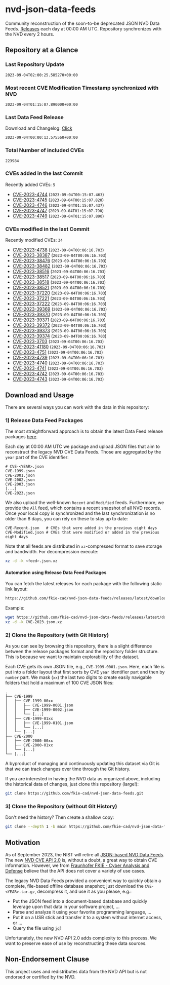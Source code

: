 # nvd-json-data-feeds

Community reconstruction of the soon-to-be deprecated JSON NVD Data Feeds. 
[Releases](https://github.com/fkie-cad/nvd-json-data-feeds/releases/latest) each day at 00:00 AM UTC.
Repository synchronizes with the NVD every 2 hours.

## Repository at a Glance

### Last Repository Update

```plain
2023-09-04T02:00:25.585270+00:00
```

### Most recent CVE Modification Timestamp synchronized with NVD

```plain
2023-09-04T01:15:07.890000+00:00
```

### Last Data Feed Release

Download and Changelog: [Click](https://github.com/fkie-cad/nvd-json-data-feeds/releases/latest)

```plain
2023-09-04T00:00:13.575560+00:00
```

### Total Number of included CVEs

```plain
223984
```

### CVEs added in the last Commit

Recently added CVEs: `5`

* [CVE-2023-4744](CVE-2023/CVE-2023-47xx/CVE-2023-4744.json) (`2023-09-04T00:15:07.463`)
* [CVE-2023-4745](CVE-2023/CVE-2023-47xx/CVE-2023-4745.json) (`2023-09-04T00:15:07.820`)
* [CVE-2023-4746](CVE-2023/CVE-2023-47xx/CVE-2023-4746.json) (`2023-09-04T01:15:07.437`)
* [CVE-2023-4747](CVE-2023/CVE-2023-47xx/CVE-2023-4747.json) (`2023-09-04T01:15:07.790`)
* [CVE-2023-4749](CVE-2023/CVE-2023-47xx/CVE-2023-4749.json) (`2023-09-04T01:15:07.890`)


### CVEs modified in the last Commit

Recently modified CVEs: `34`

* [CVE-2023-4738](CVE-2023/CVE-2023-47xx/CVE-2023-4738.json) (`2023-09-04T00:06:16.703`)
* [CVE-2023-38387](CVE-2023/CVE-2023-383xx/CVE-2023-38387.json) (`2023-09-04T00:06:16.703`)
* [CVE-2023-38476](CVE-2023/CVE-2023-384xx/CVE-2023-38476.json) (`2023-09-04T00:06:16.703`)
* [CVE-2023-38482](CVE-2023/CVE-2023-384xx/CVE-2023-38482.json) (`2023-09-04T00:06:16.703`)
* [CVE-2023-38516](CVE-2023/CVE-2023-385xx/CVE-2023-38516.json) (`2023-09-04T00:06:16.703`)
* [CVE-2023-38517](CVE-2023/CVE-2023-385xx/CVE-2023-38517.json) (`2023-09-04T00:06:16.703`)
* [CVE-2023-38518](CVE-2023/CVE-2023-385xx/CVE-2023-38518.json) (`2023-09-04T00:06:16.703`)
* [CVE-2023-38521](CVE-2023/CVE-2023-385xx/CVE-2023-38521.json) (`2023-09-04T00:06:16.703`)
* [CVE-2023-37220](CVE-2023/CVE-2023-372xx/CVE-2023-37220.json) (`2023-09-04T00:06:16.703`)
* [CVE-2023-37221](CVE-2023/CVE-2023-372xx/CVE-2023-37221.json) (`2023-09-04T00:06:16.703`)
* [CVE-2023-37222](CVE-2023/CVE-2023-372xx/CVE-2023-37222.json) (`2023-09-04T00:06:16.703`)
* [CVE-2023-39369](CVE-2023/CVE-2023-393xx/CVE-2023-39369.json) (`2023-09-04T00:06:16.703`)
* [CVE-2023-39370](CVE-2023/CVE-2023-393xx/CVE-2023-39370.json) (`2023-09-04T00:06:16.703`)
* [CVE-2023-39371](CVE-2023/CVE-2023-393xx/CVE-2023-39371.json) (`2023-09-04T00:06:16.703`)
* [CVE-2023-39372](CVE-2023/CVE-2023-393xx/CVE-2023-39372.json) (`2023-09-04T00:06:16.703`)
* [CVE-2023-39373](CVE-2023/CVE-2023-393xx/CVE-2023-39373.json) (`2023-09-04T00:06:16.703`)
* [CVE-2023-39374](CVE-2023/CVE-2023-393xx/CVE-2023-39374.json) (`2023-09-04T00:06:16.703`)
* [CVE-2023-3703](CVE-2023/CVE-2023-37xx/CVE-2023-3703.json) (`2023-09-04T00:06:16.703`)
* [CVE-2023-41180](CVE-2023/CVE-2023-411xx/CVE-2023-41180.json) (`2023-09-04T00:06:16.703`)
* [CVE-2023-4751](CVE-2023/CVE-2023-47xx/CVE-2023-4751.json) (`2023-09-04T00:06:16.703`)
* [CVE-2023-4739](CVE-2023/CVE-2023-47xx/CVE-2023-4739.json) (`2023-09-04T00:06:16.703`)
* [CVE-2023-4740](CVE-2023/CVE-2023-47xx/CVE-2023-4740.json) (`2023-09-04T00:06:16.703`)
* [CVE-2023-4741](CVE-2023/CVE-2023-47xx/CVE-2023-4741.json) (`2023-09-04T00:06:16.703`)
* [CVE-2023-4742](CVE-2023/CVE-2023-47xx/CVE-2023-4742.json) (`2023-09-04T00:06:16.703`)
* [CVE-2023-4743](CVE-2023/CVE-2023-47xx/CVE-2023-4743.json) (`2023-09-04T00:06:16.703`)


## Download and Usage

There are several ways you can work with the data in this repository:

### 1) Release Data Feed Packages

The most straightforward approach is to obtain the latest Data Feed release packages [here](https://github.com/fkie-cad/nvd-json-data-feeds/releases/latest).

Each day at 00:00 AM UTC we package and upload JSON files that aim to reconstruct the legacy NVD CVE Data Feeds.
Those are aggregated by the `year` part of the CVE identifier:

```
# CVE-<YEAR>.json
CVE-1999.json
CVE-2001.json
CVE-2002.json
CVE-2003.json
[...]
CVE-2023.json
```

We also upload the well-known `Recent` and `Modified` feeds.
Furthermore, we provide the `All` feed, which contains a recent snapshot of all NVD records.
Once your local copy is synchronized and the last synchronization is no older than 8 days, you can rely on these to stay up to date:

```plain
CVE-Recent.json   # CVEs that were added in the previous eight days
CVE-Modified.json # CVEs that were modified or added in the previous eight days
```

Note that all feeds are distributed in `xz`-compressed format to save storage and bandwidth.
For decompression execute:

```sh
xz -d -k <feed>.json.xz
```


#### Automation using Release Data Feed Packages

You can fetch the latest releases for each package with the following static link layout:

```sh
https://github.com/fkie-cad/nvd-json-data-feeds/releases/latest/download/CVE-<YEAR>.json.xz
```

Example:

```sh
wget https://github.com/fkie-cad/nvd-json-data-feeds/releases/latest/download/CVE-2023.json.xz
xz -d -k CVE-2023.json.xz
```

### 2) Clone the Repository (with Git History)

As you can see by browsing this repository, there is a slight difference between the release packages format and the repository folder structure.
This is because we want to maintain explorability of the dataset.

Each CVE gets its own JSON file, e.g., `CVE-1999-0001.json`.
Here, each file is put into a folder layout that first sorts by CVE `year` identifier part and then by `number` part.
We mask (`xx`) the last two digits to create easily navigable folders that hold a maximum of 100 CVE JSON files:

```plain
.
├── CVE-1999
│   ├── CVE-1999-00xx
│   │   ├── CVE-1999-0001.json
│   │   ├── CVE-1999-0002.json
│   │   └── [...]
│   ├── CVE-1999-01xx
│   │   ├── CVE-1999-0101.json
│   │   └── [...]
│   └── [...]
├── CVE-2000
│   ├── CVE-2000-00xx
│   ├── CVE-2000-01xx
│   └── [...]
└── [...]
```

A byproduct of managing and continuously updating this dataset via Git is that we can track changes over time through the Git history.

If you are interested in having the NVD data as organized above, including the historical data of changes, just clone this repository (large!):

```sh
git clone https://github.com/fkie-cad/nvd-json-data-feeds.git
```

### 3) Clone the Repository (without Git History)

Don't need the history? Then create a shallow copy:

```sh
git clone --depth 1 -b main https://github.com/fkie-cad/nvd-json-data-feeds.git
```

## Motivation

As of September 2023, the NIST will retire all [JSON-based NVD Data Feeds](https://nvd.nist.gov/vuln/data-feeds#divRetirementBanner-1).
The new [NVD CVE API 2.0](https://nvd.nist.gov/developers/vulnerabilities) is, without a doubt, a great way to obtain CVE information.
However, we from [Fraunhofer FKIE - Cyber Analysis and Defense](https://www.fkie.fraunhofer.de/en/departments/cad.html) believe that the API does not cover a variety of use cases.

The legacy NVD Data Feeds provided a convenient way to quickly obtain a complete, file-based offline database snapshot; just download the `CVE-<YEAR>.tar.gz`, decompress it, and use it as you please, e.g.:

* Put the JSON feed into a document-based database and quickly leverage upon that data in your software project, ...
* Parse and analyze it using your favorite programming language, ...
* Put it on a USB stick and transfer it to a system without internet access, or ...
* Query the file using `jq`!

Unfortunately, the new NVD API 2.0 adds complexity to this process.
We want to preserve ease of use by reconstructing these data sources.

## Non-Endorsement Clause

This project uses and redistributes data from the NVD API but is not endorsed or certified by the NVD.